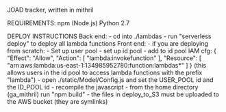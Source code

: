 JOAD tracker, written in mithril


REQUIREMENTS:
npm (Node.js)
Python 2.7

DEPLOY INSTRUCTIONS
Back end:
    - cd into ./lambdas
    - run "serverless deploy" to deploy all lambda functions
Front end:
    - if you are deploying from scratch:
        - Set up user pool
        - set up id pool
        - add to id pool IAM cfg:
{
    "Effect": "Allow",
    "Action": [
        "lambda:invokefunction"
    ],
    "Resource": [
        "arn:aws:lambda:us-east-1:134985952780:function:lambdas*"
    ]
}
      (this allows users in the id pool to access lambda functions with the prefix "lambda")
         - open ./static/Model/Config.js and set the USER_POOL id and the ID_POOL id
         - recompile the javascript
            - from the home directory (ga_mithril) run "npm build"
    - the files in deploy_to_S3 must be uploaded to the AWS bucket (they are symlinks)

